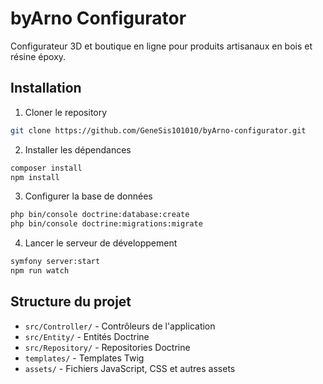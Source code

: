 # byArno Configurator

Configurateur 3D et boutique en ligne pour produits artisanaux en bois et résine époxy.

## Installation

1. Cloner le repository
```bash
git clone https://github.com/GeneSis101010/byArno-configurator.git
```

2. Installer les dépendances
```bash
composer install
npm install
```

3. Configurer la base de données
```bash
php bin/console doctrine:database:create
php bin/console doctrine:migrations:migrate
```

4. Lancer le serveur de développement
```bash
symfony server:start
npm run watch
```

## Structure du projet

- `src/Controller/` - Contrôleurs de l'application
- `src/Entity/` - Entités Doctrine
- `src/Repository/` - Repositories Doctrine
- `templates/` - Templates Twig
- `assets/` - Fichiers JavaScript, CSS et autres assets